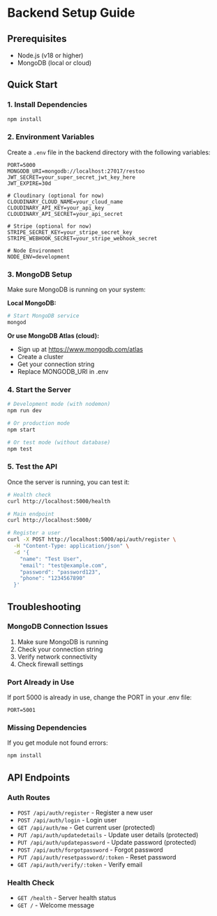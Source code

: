 # Backend Setup Guide

## Prerequisites

- Node.js (v18 or higher)
- MongoDB (local or cloud)

## Quick Start

### 1. Install Dependencies

```bash
npm install
```

### 2. Environment Variables

Create a `.env` file in the backend directory with the following variables:

```env
PORT=5000
MONGODB_URI=mongodb://localhost:27017/restoo
JWT_SECRET=your_super_secret_jwt_key_here
JWT_EXPIRE=30d

# Cloudinary (optional for now)
CLOUDINARY_CLOUD_NAME=your_cloud_name
CLOUDINARY_API_KEY=your_api_key
CLOUDINARY_API_SECRET=your_api_secret

# Stripe (optional for now)
STRIPE_SECRET_KEY=your_stripe_secret_key
STRIPE_WEBHOOK_SECRET=your_stripe_webhook_secret

# Node Environment
NODE_ENV=development
```

### 3. MongoDB Setup

Make sure MongoDB is running on your system:

**Local MongoDB:**

```bash
# Start MongoDB service
mongod
```

**Or use MongoDB Atlas (cloud):**

- Sign up at https://www.mongodb.com/atlas
- Create a cluster
- Get your connection string
- Replace MONGODB_URI in .env

### 4. Start the Server

```bash
# Development mode (with nodemon)
npm run dev

# Or production mode
npm start

# Or test mode (without database)
npm test
```

### 5. Test the API

Once the server is running, you can test it:

```bash
# Health check
curl http://localhost:5000/health

# Main endpoint
curl http://localhost:5000/

# Register a user
curl -X POST http://localhost:5000/api/auth/register \
  -H "Content-Type: application/json" \
  -d '{
    "name": "Test User",
    "email": "test@example.com",
    "password": "password123",
    "phone": "1234567890"
  }'
```

## Troubleshooting

### MongoDB Connection Issues

1. Make sure MongoDB is running
2. Check your connection string
3. Verify network connectivity
4. Check firewall settings

### Port Already in Use

If port 5000 is already in use, change the PORT in your .env file:

```env
PORT=5001
```

### Missing Dependencies

If you get module not found errors:

```bash
npm install
```

## API Endpoints

### Auth Routes

- `POST /api/auth/register` - Register a new user
- `POST /api/auth/login` - Login user
- `GET /api/auth/me` - Get current user (protected)
- `PUT /api/auth/updatedetails` - Update user details (protected)
- `PUT /api/auth/updatepassword` - Update password (protected)
- `POST /api/auth/forgotpassword` - Forgot password
- `PUT /api/auth/resetpassword/:token` - Reset password
- `GET /api/auth/verify/:token` - Verify email

### Health Check

- `GET /health` - Server health status
- `GET /` - Welcome message
